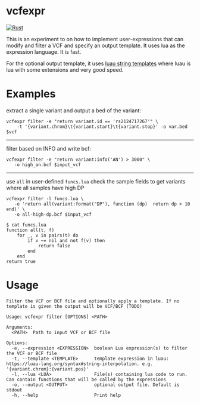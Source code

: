 # vcfexpr

[![Rust](https://github.com/brentp/vcfexpr/actions/workflows/rust.yml/badge.svg)](https://github.com/brentp/vcfexpr/actions/workflows/rust.yml)

This is an experiment to on how to implement user-expressions
that can modify and filter a VCF and specify an output template.
It uses lua as the expression language. It is fast.

For the optional output template, it uses [luau string templates](https://luau-lang.org/syntax#string-interpolation)
where luau is lua with some extensions and very good speed.

# Examples


extract a single variant and output a bed of the variant:
```
vcfexpr filter -e "return variant.id == 'rs2124717267'" \
    -t '{variant.chrom}\t{variant.start}\t{variant.stop}' -o var.bed $vcf
```
---
filter based on INFO and write bcf:
```
vcfexpr filter -e "return variant:info('AN') > 3000" \
   -o high_an.bcf $input_vcf
```

---
use `all` in user-defined `funcs.lua`
check the sample fields to get variants where all samples have high DP
```
vcfexpr filter -l funcs.lua \
   -e 'return all(variant:format("DP"), function (dp)  return dp > 10 end)' \
   -o all-high-dp.bcf $input_vcf
```
```
$ cat funcs.lua
function all(t, f)
    for _, v in pairs(t) do
        if v ~= nil and not f(v) then
            return false
        end
    end
return true
```

# Usage

```
Filter the VCF or BCF file and optionally apply a template. If no template is given the output will be VCF/BCF (TODO)

Usage: vcfexpr filter [OPTIONS] <PATH>

Arguments:
  <PATH>  Path to input VCF or BCF file

Options:
  -e, --expression <EXPRESSION>  boolean Lua expression(s) to filter the VCF or BCF file
  -t, --template <TEMPLATE>      template expression in luau: https://luau-lang.org/syntax#string-interpolation. e.g. '{variant.chrom}:{variant.pos}'
  -l, --lua <LUA>                File(s) containing lua code to run. Can contain functions that will be called by the expressions
  -o, --output <OUTPUT>          optional output file. Default is stdout
  -h, --help                     Print help
```
